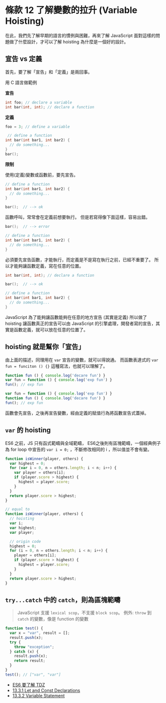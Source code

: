 # 條款 12 了解變數的拉升 (Variable Hoisting)

在此，我們先了解早期的語言的慣例與困難，再來了解 JavaScript 面對這樣的問題做了什麼設計，才可以了解 hoisting 為什麼是一個好的設計。

## 宣告 vs 定義

首先，要了解「宣告」和「定義」是兩回事。

用 C 語言做範例

**宣告**

```c
int foo; // declare a variable
int bar(int, int); // declare a function
```

**定義**

```c
foo = 3; // define a variable

 // define a function
int bar(int bar1, int bar2) {
  // do something...
}
bar();
```

**限制**

使用(定義)變數或函數前，要先宣告。

```c
// define a function
int bar(int bar1, int bar2) {
  // do something...
}

bar();  // --> ok
```

函數呼叫，常常會在定義前想要執行。
但是若寫得像下面這樣，容易出錯。

```c
bar();  // --> error

// define a function
int bar(int bar1, int bar2) {
  // do something...
}
```

必須要先宣告函數，才能執行，而定義是不是寫在執行之前，已經不重要了。
所以才能夠讓函數定義，寫在任意的位置。

```c
int bar(int, int); // declare a function

bar();  // --> ok

// define a function
int bar(int bar1, int bar2) {
  // do something...
}
```

JavaScript 為了能夠讓函數能夠在任意的地方宣告 (其實是定義) 所以做了 hoisting 讓函數真正的宣告可以由 JavaScript 的引擎處理，開發者寫的宣告，其實是函數定義，就可以放在任意的位置了。

## hoisting 就是幫你「宣告」

由上面的描述，同理用在 `var` 宣告的變數，就可以得說通。
而函數表達式的 `var fun = funciton () {}` 這種寫法，也就可以理解了。

```javascript
function fun () { console.log('decare fun') }
var fun = function () { console.log('exp fun') }
fun(); // exp fun
```

```javascript
var fun = function () { console.log('exp fun') }
function fun () { console.log('decare fun') }
fun(); // exp fun
```

函數會先宣告，之後再宣告變數，經由定義的賦值行為將函數宣告式蓋掉。

## `var` 的 hoisting

ES6 之前，JS 只有函式範疇與全域範疇， ES6之後則有區塊範疇，一個經典例子為 for loop 中宣告的 `var i = 0;` ，不斷修改相同的 i ，所以值並不會有變。

```javascript
function isWinner(player, others) {
  var highest = 0;
  for (var i = 0, n = others.length; i < n; i++) {
    var player = others[i];
    if (player.score > highest) {
      highest = player.score;
    }
  }
  return player.score > highest;
}

// equal to 
function isWinner(player, others) {
  // hoisting
  var i;
  var highest;
  var player;

  // origin code
  highest = 0;
  for (i = 0, n = others.length; i < n; i++) {
    player = others[i];
    if (player.score > highest) {
      highest = player.score;
    }
  }
  return player.score > highest;
}
```

## `try...catch` 中的 `catch`，則為區塊範疇

> JavaScript 支援 `lexical scop`，不支援 `block scop`。
例外: `throw` 到 `catch` 的變數，像是 function 的變數

```javascript
function test() {
  var x = "var", result = [];
  result.push(x);
  try {
    throw "exception";
  } catch (x) {
    result.push(x);
    return result;
  }
}
test(); // ["var", "var"]
```

- [ES6 要了解 TDZ](https://blog.techbridge.cc/2018/11/10/javascript-hoisting/)
- [13.3.1 Let and Const Declarations](https://www.ecma-international.org/ecma-262/6.0/#sec-let-and-const-declarations)
- [13.3.2 Variable Statement](https://www.ecma-international.org/ecma-262/6.0/#sec-variable-statement)